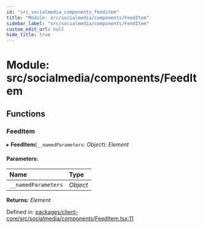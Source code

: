 ```yaml
---
id: "src_socialmedia_components_feeditem"
title: "Module: src/socialmedia/components/FeedItem"
sidebar_label: "src/socialmedia/components/FeedItem"
custom_edit_url: null
hide_title: true
---
```


# Module: src/socialmedia/components/FeedItem

## Functions

### FeedItem

▸ **FeedItem**(`__namedParameters`: *Object*): *Element*

#### Parameters:

Name | Type |
:------ | :------ |
`__namedParameters` | *Object* |

**Returns:** *Element*

Defined in: [packages/client-core/src/socialmedia/components/FeedItem.tsx:11](https://github.com/xr3ngine/xr3ngine/blob/716a06460/packages/client-core/src/socialmedia/components/FeedItem.tsx#L11)
